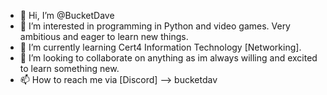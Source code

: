 - 👋 Hi, I’m @BucketDave
- 👀 I’m interested in programming in Python and video games. Very ambitious and eager to learn new things.
- 🌱 I’m currently learning Cert4 Information Technology [Networking].
- 💞️ I’m looking to collaborate on anything as im always willing and excited to learn something new.
- 📫 How to reach me via
  [Discord] --> bucketdav

<!---
BucketDave/BucketDave is a ✨ special ✨ repository because its `README.md` (this file) appears on your GitHub profile.
You can click the Preview link to take a look at your changes.
--->
